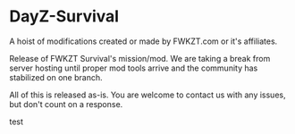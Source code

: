 # DayZ-Survival
A hoist of modifications created or made by FWKZT.com or it's affiliates.

Release of FWKZT Survival's mission/mod. We are taking a break from server hosting until proper mod tools arrive and the community has stabilized on one branch. 

All of this is released as-is. You are welcome to contact us with any issues, but don't count on a response.


test